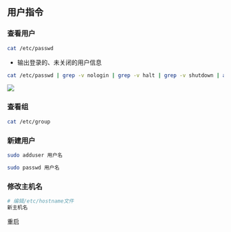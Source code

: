 <!--
 * @Description: 
 * @Version: 1.0
 * @Author: DaLao
 * @Email: dalao@xxx.com
 * @Date: 2021-03-09 17:13:38
 * @LastEditors: DaLao
 * @LastEditTime: 2022-04-29 23:37:58
-->

## 用户指令



### 查看用户


```sh
cat /etc/passwd
```

- 输出登录的、未关闭的用户信息

```sh
cat /etc/passwd | grep -v nologin | grep -v halt | grep -v shutdown | awk -F":" '{ print $1"|"$3"|"$4 }'|more
```

![](https://cdn.hurra.ltd/img/20211228000908.png)



### 查看组


```sh
cat /etc/group
```



### 新建用户


```sh
sudo adduser 用户名

sudo passwd 用户名
```



### 修改主机名


```sh
# 编辑/etc/hostname文件
新主机名
```

重启